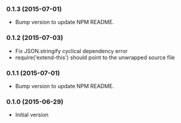 ### 0.1.3 (2015-07-01)
* Bump version to update NPM README.

### 0.1.2 (2015-07-03)
* Fix JSON.stringify cyclical dependency error
* require('extend-this') should point to the unwrapped source file

### 0.1.1 (2015-07-01)
* Bump version to update NPM README.

### 0.1.0 (2015-06-29)
* Initial version